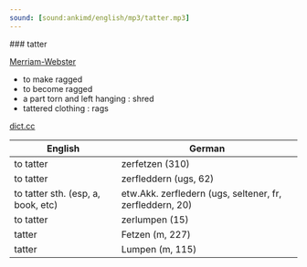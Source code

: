 ```yaml
---
sound: [sound:ankimd/english/mp3/tatter.mp3]
---
```


\### tatter

[Merriam-Webster](https://www.merriam-webster.com/dictionary/tatter)

- to make ragged
- to become ragged
- a part torn and left hanging : shred
- tattered clothing : rags

[dict.cc](https://www.dict.cc/tatter)

| English        | German       |
| -------------- | ------------ |
| to tatter | zerfetzen (310) |
| to tatter | zerfleddern (ugs, 62) |
| to tatter sth. (esp, a, book, etc) | etw.Akk. zerfledern (ugs, seltener, fr, zerfleddern, 20) |
| to tatter | zerlumpen (15) |
| tatter | Fetzen (m, 227) |
| tatter | Lumpen (m, 115) |
